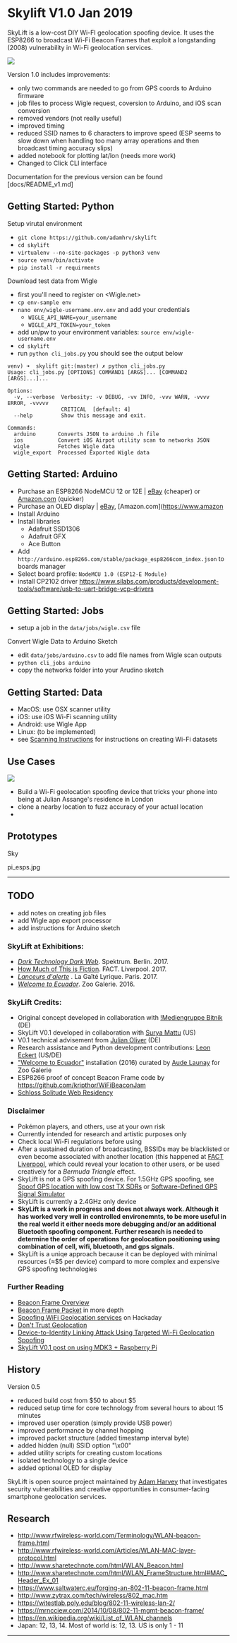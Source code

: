 # Skylift V1.0 Jan 2019

SkyLift is a low-cost DIY Wi-FI geolocation spoofing device. It uses the ESP8266 to broadcast Wi-Fi Beacon Frames that exploit a longstanding (2008) vulnerability in Wi-Fi geolocation services. 


![](docs/images/skylift_angle.jpg)

Version 1.0 includes improvements:

- only two commands are needed to go from GPS coords to Arduino firmware
- job files to process Wigle request, coversion to Arduino, and iOS scan conversion
- removed vendors (not really useful)
- improved timing
- reduced SSID names to 6 characters to improve speed (ESP seems to slow down when handling too many array operations and then broadcast timing accuracy slips)
- added notebook for plotting lat/lon (needs more work)
- Changed to Click CLI interface

Documentation for the previous version can be found [docs/README_v1.md]

## Getting Started: Python

 Setup virutal environment

- `git clone https://github.com/adamhrv/skylift`
- `cd skylift`
- `virtualenv --no-site-packages -p python3 venv `
- `source venv/bin/activate`
- `pip install -r requirments`

Download test data from Wigle

- first you'll need to register on <Wigle.net>
- `cp env-sample env`
- `nano env/wigle-username.env.env` and add your credentials
  - `WIGLE_API_NAME=your_username`
  - `WIGLE_API_TOKEN=your_token`
- add un/pw to your environment variables: `source env/wigle-username.env`
- `cd skylift`
- run `python cli_jobs.py` you should see the output below


```
venv) ➜  skylift git:(master) ✗ python cli_jobs.py 
Usage: cli_jobs.py [OPTIONS] COMMAND1 [ARGS]... [COMMAND2 [ARGS]...]...

Options:
  -v, --verbose  Verbosity: -v DEBUG, -vv INFO, -vvv WARN, -vvvv ERROR, -vvvvv
                 CRITICAL  [default: 4]
  --help         Show this message and exit.

Commands:
  arduino       Converts JSON to arduino .h file
  ios           Convert iOS Airpot utility scan to networks JSON
  wigle         Fetches Wigle data
  wigle_export  Processed Exported Wigle data
```

## Getting Started: Arduino


- Purchase an ESP8266 NodeMCU 12 or 12E | [eBay](http://www.ebay.com/itm/NodeMcu-Lua-WIFI-Internet-Things-development-board-based-ESP8266-CP2102-module-/201542946669?hash=item2eece54f6d:g:EOIAAOSw4q9XT5mo) (cheaper) or [Amazon.com](https://www.amazon.com/HiLetgo-Version-NodeMCU-Internet-Development/dp/B010O1G1ES/) (quicker)
- Purchase an OLED display | [eBay](http://www.ebay.com/itm/0-96-I2C-IIC-SPI-Serial-128X64-White-OLED-LCD-LED-Display-Module-for-Arduino-/201428440360?hash=item2ee6121528:g:MOYAAOSwv0tVeD0N), [Amazon.com](https://www.amazon
- Install Arduino
- Install libraries
	- Adafruit SSD1306
	- Adafruit GFX
	- Ace Button
- Add `http://arduino.esp8266.com/stable/package_esp8266com_index.json` to boards manager
- Select board profile: `NodeMCU 1.0 (ESP12-E Module)`
- install CP2102 driver https://www.silabs.com/products/development-tools/software/usb-to-uart-bridge-vcp-drivers

## Getting Started: Jobs

- setup a job in the `data/jobs/wigle.csv` file


Convert Wigle Data to Arduino Sketch

- edit `data/jobs/arduino.csv` to add file names from Wigle scan outputs
- `python cli_jobs arduino`
- copy the networks folder into your Arudino sketch

## Getting Started: Data

- MacOS: use OSX scanner utility
- iOS: use iOS Wi-Fi scanning utility
- Android: use Wigle App
- Linux: (to be implemented)
- see [Scanning Instructions](docs/scanning_instructions.md) for instructions on creating Wi-Fi datasets


## Use Cases

![](docs/images/wikileaks.png)

- Build a Wi-Fi geolocation spoofing device that tricks your phone into being at Julian Assange's residence in London
- clone a nearby location to fuzz accuracy of your actual location
- 



## Prototypes

Sky

pi_esps.jpg

------------------------

## TODO

- add notes on creating job files
- add Wigle app export processor
- add instructions for Arduino sketch



### SkyLift at Exhibitions:

- [*Dark Technology Dark Web*](spektrumberlin.de/exhibitions/detail/exhibition-10-dark-technology-dark-web.html). Spektrum. Berlin. 2017.
- [How Much of This is Fiction](http://www.fact.co.uk/projects/how-much-of-this-is-fiction.aspx). FACT. Liverpool. 2017.
- [*Lanceurs d'alerte*](https://gaite-lyrique.net/lanceurs-dalerte-0) . La Gaîté Lyrique. Paris. 2017.
- [*Welcome to Ecuador*](http://www.zoogalerie.fr/?p=2059&preview=true). Zoo Galerie. 2016.

### SkyLift Credits:

- Original concept developed in collaboration with [!Mediengruppe Bitnik](https://wwwwwwwwwwwwwwwwwwwwww.bitnik.org/) (DE)
- SkyLift V0.1 developed in collaboration with [Surya Mattu](http://suryamattu.com) (US) 
- V0.1 technical advisement from [Julian Oliver](https://julianoliver.com) (DE)
- Research assistance and Python development contributions: [Leon Eckert](http://leoneckert.com/) (US/DE)
- ["Welcome to Ecuador"](http://www.zoogalerie.fr/?p=2059&preview=true) installation (2016) curated by [Aude Launay](http://launayau.de/) for Zoo Galerie
- ESP8266 proof of concept Beacon Frame code by <https://github.com/kripthor/WiFiBeaconJam>
- [Schloss Solitude Web Residency](https://schloss-post.com/skylift-low-cost-geo-location-spoofing-device/)


### Disclaimer

- Pokémon players, and others, use at your own risk
- Currently intended for research and artistic purposes only
- Check local Wi-Fi regulations before using 
- After a sustained duration of broadcasting,  BSSIDs may be blacklisted or even become associated with another location (this happened at [FACT Liverpool](http://www.fact.co.uk/), which could reveal your location to other users, or be used creatively for a *Bermuda Triangle* effect.
- SkyLift is not a GPS spoofing device. For 1.5GHz GPS spoofing, see [Spoof GPS location with low cost TX SDRs](http://hackaday.com/2016/07/19/pokemon-go-cheat-fools-gps-with-software-defined-radio/) or [Software-Defined GPS Signal Simulator](https://github.com/osqzss/gps-sdr-sim)
- SkyLift is currently a 2.4GHz only device
- **SkyLift is a work in progress and does not always work. Although it has worked very well in controlled environemnts, to be more useful in the real world it either needs more debugging and/or an additional Bluetooth spoofing component. Further research is needed to determine the order of operations for geolocation positioning using combination of cell, wifi, bluetooth, and gps signals.**
- SkyLift is a uniqe approach because it can be deployed with minimal resources (≈$5 per device) compard to more complex and expensive GPS spoofing technologies


### Further Reading

- [Beacon Frame Overview](https://en.wikipedia.org/wiki/Beacon_frame)
- [Beacon Frame Packet](https://mrncciew.com/2014/10/08/802-11-mgmt-beacon-frame/) in more depth
- [Spoofing WiFi Geolocation services](http://www.senet-int.com/2013/12/wi-fi-geo-location/) on Hackaday
- [Don't Trust Geolocation](http://www.journaldulapin.com/2013/08/26/dont-trust-geolocation/)
- [Device-to-Identity Linking Attack Using Targeted Wi-Fi Geolocation Spoofing](https://hal.inria.fr/hal-01176842/document)
- [SkyLift V0.1 post on using MDK3 + Raspberry Pi](https://ahprojects.com/notebook/2016/skylift-geolocation/)

## History

Version 0.5

- reduced build cost from $50 to about $5
- reduced setup time for core technology from several hours to about 15 minutes
- improved user operation (simply provide USB power)
- improved performance by channel hopping
- improved packet structure (added timestamp interval byte)
- added hidden (null) SSID option "\x00"
- added utility scripts for creating custom locations
- isolated technology to a single device
- added optional OLED for display

 
SkyLift is open source project maintained by [Adam Harvey](https://ahprojects.com) that investigates security vulnerabilities and creative opportunities in consumer-facing smartphone geolocation services. 


## Research 

- <http://www.rfwireless-world.com/Terminology/WLAN-beacon-frame.html>
- <http://www.rfwireless-world.com/Articles/WLAN-MAC-layer-protocol.html>
- <http://www.sharetechnote.com/html/WLAN_Beacon.html>
- <http://www.sharetechnote.com/html/WLAN_FrameStructure.html#MAC_Header_Ex_01>
- <https://www.saltwaterc.eu/forging-an-802-11-beacon-frame.html>
- <http://www.zytrax.com/tech/wireless/802_mac.htm>
- <https://witestlab.poly.edu/blog/802-11-wireless-lan-2/>
- <https://mrncciew.com/2014/10/08/802-11-mgmt-beacon-frame/>
- <https://en.wikipedia.org/wiki/List_of_WLAN_channels>
- Japan: 12, 13, 14. Most of world is: 12, 13. US is only 1 - 11

------

